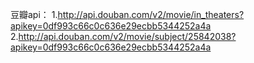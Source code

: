 豆瓣api：
1.http://api.douban.com/v2/movie/in_theaters?apikey=0df993c66c0c636e29ecbb5344252a4a
2.http://api.douban.com/v2/movie/subject/25842038?apikey=0df993c66c0c636e29ecbb5344252a4a
